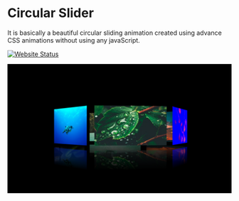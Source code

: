 # Circular Slider

It is basically a beautiful circular sliding animation created using advance CSS animations without using any javaScript.


[![Website Status](https://img.shields.io/badge/CIRCULAR%20SLIDER-LIVE-green?style=for-the-badge)](https://yogeshgiri904.github.io/circular-slider/)


<img src="readme-img.png">
